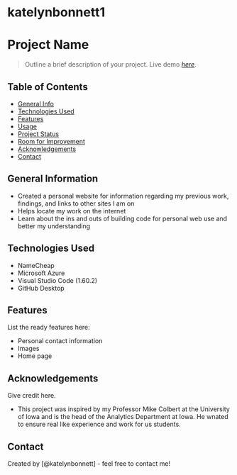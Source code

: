 # katelynbonnett1
# Project Name
> Outline a brief description of your project.
> Live demo [_here_](https://www.example.com). <!-- If you have the project hosted somewhere, include the link here. -->

## Table of Contents
* [General Info](#general-information)
* [Technologies Used](#technologies-used)
* [Features](#features)
* [Usage](#usage)
* [Project Status](#project-status)
* [Room for Improvement](#room-for-improvement)
* [Acknowledgements](#acknowledgements)
* [Contact](#contact)
<!-- * [License](#license) -->


## General Information
- Created a personal website for information regarding my previous work, findings, and links to other sites I am on
- Helps locate my work on the internet 
- Learn about the ins and outs of building code for personal web use and better my understanding 
<!-- You don't have to answer all the questions - just the ones relevant to your project. -->


## Technologies Used
- NameCheap
- Microsoft Azure 
- Visual Studio Code (1.60.2)
- GitHub Desktop 


## Features
List the ready features here:
- Personal contact information 
- Images 
- Home page 


## Acknowledgements
Give credit here.
- This project was inspired by my Professor Mike Colbert at the University of Iowa and is the head of the Analytics Department at Iowa. He wnated to ensure real like experience and work for us students. 



## Contact
Created by [@katelynbonnett] - feel free to contact me!


<!-- Optional -->
<!-- ## License -->
<!-- This project is open source and available under the [... License](). -->

<!-- You don't have to include all sections - just the one's relevant to your project -->
